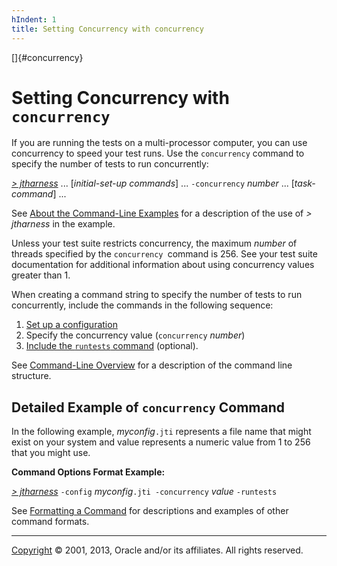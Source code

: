 ```yaml
---
hIndent: 1
title: Setting Concurrency with concurrency
---
```


[]{#concurrency}

# Setting Concurrency with `concurrency`

If you are running the tests on a multi-processor computer, you can use concurrency to speed your
test runs. Use the `concurrency` command to specify the number of tests to run concurrently:

[*\> jtharness*](aboutExamples.html) \... \[*initial-set-up commands*\] \... `-concurrency` *number*
\... \[*task-command*\] \...

See [About the Command-Line Examples](aboutExamples.html) for a description of the use of *\>
jtharness* in the example.

Unless your test suite restricts concurrency, the maximum *number* of threads specified by the
`concurrency `command is 256. See your test suite documentation for additional information about
using concurrency values greater than 1.

When creating a command string to specify the number of tests to run concurrently, include the
commands in the following sequence:

1.  [Set up a configuration](setupCommands.html)
2.  Specify the concurrency value (`concurrency` *number*)
3.  [Include the `runtests` command](runTests.html) (optional).

See [Command-Line Overview](commandLine.html) for a description of the command line structure.

## Detailed Example of `concurrency` Command

In the following example, *myconfig*`.jti` represents a file name that might exist on your system
and value represents a numeric value from 1 to 256 that you might use.

**Command Options Format Example:**

[*\> jtharness*](aboutExamples.html) `-config` *myconfig*`.jti -concurrency` *value* `-runtests`

See [Formatting a Command](formatCommands.html) for descriptions and examples of other command
formats.

----------------------------------------------------------------------------------------------------

[Copyright](../copyright.html) © 2001, 2013, Oracle and/or its affiliates. All rights reserved.
